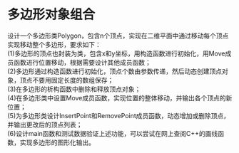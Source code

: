 # 多边形对象组合
设计一个多边形类Polygon，包含n个顶点，实现在二维平面中通过移动每个顶点实现移动整个多边形，要求如下：  
(1)多边形的顶点也封装为类，包含x和y坐标，用构造函数进行初始化，用Move成员函数进行位置移动，根据需要设计其他成员函数；  
(2)多边形通过构造函数进行初始化，顶点个数由参数传递，然后动态创建顶点对象，顶点不要用固定长度的数组保存；  
(3)在多边形的析构函数中删除和释放顶点对象；  
(4)在多边形类中设置Move成员函数，实现位置的整体移动，并输出各个顶点的新位置；  
(5)为多边形类设计InsertPoint和RemovePoint成员函数，动态增加或删除顶点，并输出更改后的顶点列表；  
(6)设计main函数和测试数据验证上述功能，可以尝试在网上查阅C++的画线函数，实现多边形的图形化输出。